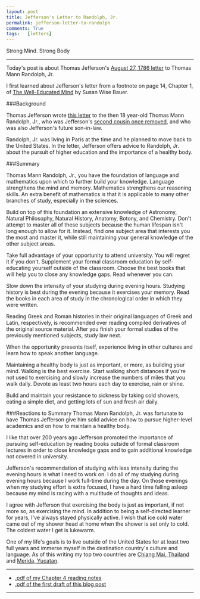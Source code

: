 ```yaml
---
layout: post
title: Jefferson's Letter to Randolph, Jr. 
permalink: jefferson-letter-to-randolph
comments: True
tags:   [letters]
---
```


Strong Mind. Strong Body<!--excerpt-->

-----

Today's post is about Thomas Jefferson's [August 27, 1786 letter](https://en.wikisource.org/wiki/Letter_to_Thomas_Mann_Randolph,_Jr._-_August_27,_1786) to Thomas Mann Randolph, Jr. 

I first learned about Jefferson's letter from a footnote on page 14, Chapter 1, of [The Well-Educated Mind](http://www.amazon.com/gp/product/0393050947/ref=as_li_qf_sp_asin_il_tl?ie=UTF8&camp=1789&creative=9325&creativeASIN=0393050947&linkCode=as2&tag=6767151-20&linkId=DLLLQ6NYPWZMLZ7A) by Susan Wise Bauer.

###Background

Thomas Jefferson wrote [this letter](https://en.wikisource.org/wiki/Letter_to_Thomas_Mann_Randolph,_Jr._-_August_27,_1786) to the then 18 year-old Thomas Mann Randolph, Jr., who was Jefferson's [second cousin once removed](http://lifehacker.com/second-cousins-once-removed-and-more-explained-in-1661572056), and who was also Jefferson's future son-in-law.

Randolph, Jr. was living in Paris at the time and he planned to move back to the United States. In the letter, Jefferson offers advice to Randolph, Jr. about the pursuit of higher education and the importance of a healthy body.

###Summary

Thomas Mann Randolph, Jr., you have the foundation of language and mathematics upon which to further build your knowledge. Language strengthens the mind and memory. Mathematics strengthens our reasoning skills. An extra benefit of mathematics is that it is applicable to many other branches of study, especially in the sciences.

Build on top of this foundation an extensive knowledge of Astronomy, Natural Philosophy, Natural History, Anatomy, Botony, and Chemistry. Don't attempt to master all of these subjects because the human lifespan isn't long enough to allow for it. Instead, find one subject area that interests you the most and master it, while still maintaining your general knowledge of the other subject areas.

Take full advantage of your opportunity to attend university. You will regret it if you don't. Supplement your formal classroom education by self-educating yourself outside of the classroom. Choose the best books that will help you to close any knowledge gaps. Read whenever you can.

Slow down the intensity of your studying during evening hours. Studying history is best during the evening because it exercises your memory. Read the books in each area of study in the chronological order in which they were written.

Reading Greek and Roman histories in their original languages of Greek and Latin, respectively, is recommended over reading compiled derivatives of the original source material. After you finish your formal studies of the previously mentioned subjects, study law next.

When the opportunity presents itself, experience living in other cultures and learn how to speak another language.

Maintaining a healthy body is just as important, or more, as building your mind. Walking is the best exercise. Start walking short distances if you're not used to exercising and slowly increase the numbers of miles that you walk daily. Devote as least two hours each day to exercise, rain or shine.

Build and maintain your resistance to sickness by taking cold showers, eating a simple diet, and getting lots of sun and fresh air daily.

###Reactions to Summary
Thomas Mann Randolph, Jr. was fortunate to have Thomas Jefferson give him solid advice on how to pursue higher-level academics and on how to maintain a healthy body.

I like that over 200 years ago Jefferson promoted the importance of pursuing self-education by reading books outside of formal classroom lectures in order to close knowledge gaps and to gain additional knowledge not covered in university.

Jefferson's recommendation of studying with less intensity during the evening hours is what I need to work on. I do all of my studying during evening hours because I work full-time during the day. On those evenings when my studying effort is extra focused, I have a hard time falling asleep because my mind is racing with a multitude of thoughts and ideas.

I agree with Jefferson that exercising the body is just as important, if not more so, as exercising the mind. In addition to being a self-directed learner for years, I've always stayed physically active. I wish that ice cold water came out of my shower head at home when the shower is set only to cold. The coldest water I get is lukewarm.

One of my life's goals is to live outside of the United States for at least two full years and immerse myself in the destination country's culture and language. As of this writing my top two countries are [Chiang Mai, Thailand](https://en.wikipedia.org/wiki/Chiang_Mai) and [Merida, Yucatan](https://en.wikipedia.org/wiki/M%C3%A9rida,_Yucat%C3%A1n).

-----

* [.pdf of my Chapter 4 reading notes](/pdf/speeches-and-letters/24Sep2015-jefferson-to-randolph-notes.pdf)
* [.pdf of the first draft of this blog post](/pdf/speeches-and-letters/24Sep2015-jefferson-to-randolph-first-draft.pdf)

-----
